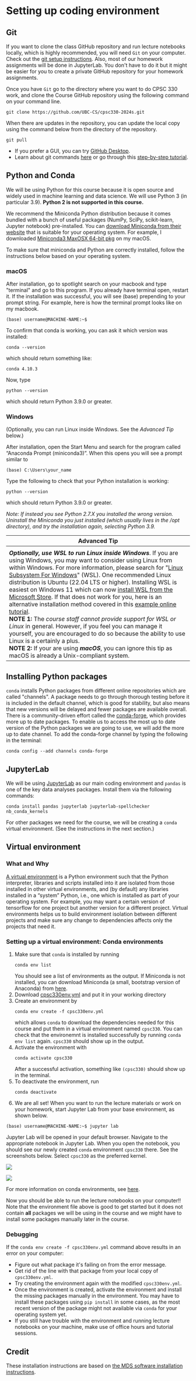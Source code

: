 # Setting up coding environment

## Git 

If you want to clone the class GitHub repository and run lecture notebooks locally, which is highly recommended, you will need `Git` on your computer. Check out the [git setup instructions](https://github.com/UBC-CS/cpsc330-2024s/blob/main/docs/git_installation.md). Also, most of our homework assignments will be done in JupyterLab. You don't have to do it but it might be easier for you to create a private GitHub repository for your homework assignments.

Once you have `Git` go to the directory where you want to do CPSC 330 work, and clone the Course GitHub repository using the following command on your command line.

```
git clone https://github.com/UBC-CS/cpsc330-2024s.git
```

When there are updates in the repository, you can update the local copy using the command below from the directory of the repository. 

```
git pull
```

- If you prefer a GUI, you can try [GitHub Desktop](https://desktop.github.com/).
- Learn about git commands [here](https://git-scm.com/docs/user-manual) or go through this [step-by-step tutorial](https://opensource.com/article/18/1/step-step-guide-git).

## Python and Conda

We will be using Python for this course because it is open source and widely used in machine learning and data science. We will use Python 3 (in particular 3.9). **Python 2 is not supported in this course.**

We recommend the Miniconda Python distribution because it comes bundled with a bunch of useful packages (NumPy, SciPy, scikit-learn, Jupyter notebook) pre-installed. You can [download Miniconda from their website](https://docs.conda.io/en/latest/miniconda.html) that is suitable for your operating system. For example, I downloaded [Miniconda3 MaxOSX 64-bit pkg](https://repo.anaconda.com/miniconda/Miniconda3-latest-MacOSX-x86_64.pkg) on my macOS.  

To make sure that miniconda and Python are correctly installed, follow the instructions below based on your operating system. 

### macOS

After installation, go to spotlight search on your macbook and type "terminal" and go to this program. If you already have terminal open,  restart it. If the installation was successful, you will see (base) prepending to your prompt string. For example, here is how the terminal prompt looks like on my macbook. 

```
(base) username@MACHINE-NAME:~$
```

To confirm that conda is working, you can ask it which version was installed:

```
conda --version
```

which should return something like: 

```
conda 4.10.3
```

Now, type 

```
python --version
``` 

which should return Python 3.9.0 or greater. 


### Windows

(Optionally, you can run Linux inside Windows. See the _Advanced Tip_ below.)

After installation, open the Start Menu and search for the program called “Anaconda Prompt (miniconda3)”. When this opens you will see a prompt similar to 

```
(base) C:\Users\your_name
```

Type the following to check that your Python installation is working:

```
python --version
```

which should return Python 3.9.0 or greater. 

_Note: If instead you see Python 2.7.X you installed the wrong version. Uninstall the Miniconda you just installed (which usually lives in the /opt directory), and try the installation again, selecting Python 3.9._

|Advanced Tip|
|-|
||
|**_Optionally, use WSL to run Linux inside Windows_**. If you are using Windows, you may want to consider using Linux from within Windows. For more information, please search for "[Linux Subsystem For Windows](https://www.google.com/search?q=linux+subsystem+for+windows)" (WSL). One recommended Linux distribution is Ubuntu (22.04 LTS or higher). Installing WSL is easiest on Windows 11 which can now [install WSL from the Microsoft Store](https://www.bleepingcomputer.com/news/microsoft/windows-11-can-now-install-wsl-from-the-microsoft-store). If that does not work for you, here is an alternative installation method covered in this [example online tutorial](https://www.groovypost.com/howto/install-windows-subsystem-for-linux-in-windows-11). <br>**NOTE 1:** The *course staff cannot provide support for WSL or Linux* in general. However, if you feel you can manage it yourself, you are encouraged to do so because the ability to use Linux is a certainly a plus. <br>**NOTE 2:** If your are using **_macOS_**, you can ignore this tip as macOS is already a Unix-compliant system.|

## Installing Python packages

`conda` installs Python packages from different online repositories which are called "channels". A package needs to go through thorough testing before it is included in the default channel, which is good for stability, but also means that new versions will be delayed and fewer packages are available overall. There is a community-driven effort called the [conda-forge](https://conda-forge.org/), which provides more up to date packages. To enable us to access the most up to date version of the Python packages we are going to use, we will add the more up to date channel. To add the conda-forge channel by typing the following in the terminal:

```
conda config --add channels conda-forge
```

## JupyterLab

We will be using [JupyterLab](https://jupyter.org/) as our main coding environment and `pandas` is one of the key data analyses packages. Install them via the following commands:

```
conda install pandas jupyterlab jupyterlab-spellchecker nb_conda_kernels
```

For other packages we need for the course, we will be creating a `conda` virtual environment. (See the instructions in the next section.)

## Virtual environment

### What and Why
[A virtual environment](https://docs.python.org/3/library/venv.html) is a Python environment such that the Python interpreter, libraries and scripts installed into it are isolated from those installed in other virtual environments, and (by default) any libraries installed in a “system” Python, i.e., one which is installed as part of your operating system.  For example, you may want a certain version of tensorflow for one project but another version for a different project. Virtual environments helps us to build environment isolation between different projects and make sure any change to dependencies affects only the projects that need it.

### Setting up a virtual environment: Conda environments

1. Make sure that `conda` is installed by running
    ```
    conda env list
    ```
    You should see a list of environments as the output. If Miniconda is not installed, you can download Miniconda (a small, bootstrap version of Anaconda) from [here](https://docs.conda.io/en/latest/miniconda.html).  
2. Download [cpsc330env.yml](https://github.com/UBC-CS/cpsc330-2024s/blob/main/docs/cpsc330env.yml) and put it in your working directory
3. Create an environment by 
    ```
    conda env create -f cpsc330env.yml
    ```
    which allows `conda` to download the dependencies needed for this course and put them in a virtual environment named `cpsc330`.
    You can check that the environemnt is installed successfully by running `conda env list` again. `cpsc330` should show up in the output.
4. Activate the environment with
    ```
    conda activate cpsc330
    ```
    After a successful activation, something like `(cpsc330)` should show up in the terminal.
5. To deactivate the environment, run
    ```
    conda deactivate
    ```    
6. We are all set! When you want to run the lecture materials or work on your homework, start Jupyter Lab from your base environment, as shown below.

```(base) username@MACHINE-NAME:~$ jupyter lab```

Jupyter Lab will be opened in your default browser. Navigate to the appropriate notebook in Jupyter Lab. When you open the notebook, you should see our newly created `conda` environment `cpsc330` there. See the screenshots below. Select `cpsc330` as the preferred kernel. 

![](img/conda-kernel.png)

![](img/conda-env.png)
    
For more information on conda environments, see [here](https://docs.conda.io/projects/conda/en/latest/user-guide/tasks/manage-environments.html).

Now you should be able to run the lecture notebooks on your computer!! Note that the environment file above is good to get started but it does not contain **all** packages we will be using in the course and we might have to install some packages manually later in the course.  


### Debugging

If the `conda env create -f cpsc330env.yml` command above results in an error on your computer: 

- Figure out what package it's failing on from the error message.
- Get rid of the line with that package from your local copy of `cpsc330env.yml`. 
- Try creating the environment again with the modified `cpsc330env.yml`. 
- Once the environment is created, activate the environment and install the missing packages manually in the environment. You may have to install these packages using `pip install` in some cases, as the most recent version of the package might not available via `conda` for your operating system yet. 
- If you still have trouble with the environment and running lecture notebooks on your machine, make use of office hours and tutorial sessions. 

## Credit

These installation instructions are based on [the MDS software installation instructions](https://ubc-mds.github.io/resources_pages/installation_instructions/).
